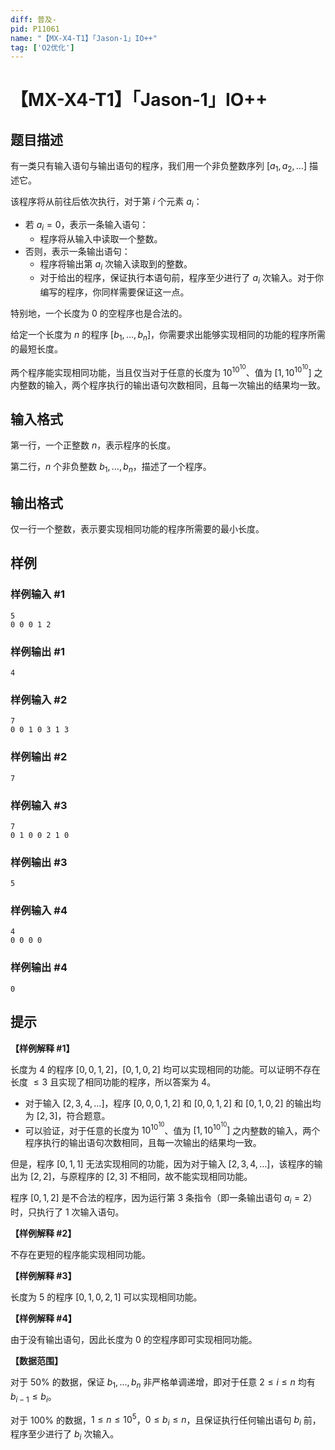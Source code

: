 ```yaml
---
diff: 普及-
pid: P11061
name: "【MX-X4-T1】「Jason-1」IO++"
tag: ['O2优化']
---
```

# 【MX-X4-T1】「Jason-1」IO++
## 题目描述

有一类只有输入语句与输出语句的程序，我们用一个非负整数序列 $[a_1, a_2, \ldots]$ 描述它。

该程序将从前往后依次执行，对于第 $i$ 个元素 $a_i$：

- 若 $a_i = 0$，表示一条输入语句：
	- 程序将从输入中读取一个整数。
- 否则，表示一条输出语句：
	- 程序将输出第 $a_i$ 次输入读取到的整数。
	- 对于给出的程序，保证执行本语句前，程序至少进行了 $a_i$ 次输入。对于你编写的程序，你同样需要保证这一点。

特别地，一个长度为 $0$ 的空程序也是合法的。

给定一个长度为 $n$ 的程序 $[b_1, \ldots, b_n]$，你需要求出能够实现相同的功能的程序所需的最短长度。

两个程序能实现相同功能，当且仅当对于任意的长度为 $10^{10^{10}}$、值为 $[1, 10^{10^{10}}]$ 之内整数的输入，两个程序执行的输出语句次数相同，且每一次输出的结果均一致。
## 输入格式

第一行，一个正整数 $n$，表示程序的长度。

第二行，$n$ 个非负整数 $b_1, \ldots, b_n$，描述了一个程序。
## 输出格式

仅一行一个整数，表示要实现相同功能的程序所需要的最小长度。
## 样例

### 样例输入 #1
```
5
0 0 0 1 2

```
### 样例输出 #1
```
4

```
### 样例输入 #2
```
7
0 0 1 0 3 1 3

```
### 样例输出 #2
```
7

```
### 样例输入 #3
```
7
0 1 0 0 2 1 0

```
### 样例输出 #3
```
5

```
### 样例输入 #4
```
4
0 0 0 0

```
### 样例输出 #4
```
0

```
## 提示

**【样例解释 #1】**

长度为 $4$ 的程序 $[0,0,1,2]$，$[0,1,0,2]$ 均可以实现相同的功能。可以证明不存在长度 $\leq 3$ 且实现了相同功能的程序，所以答案为 $4$。

- 对于输入 $[2, 3, 4, \ldots]$，程序 $[0, 0, 0, 1, 2]$ 和 $[0, 0, 1, 2]$ 和 $[0, 1, 0, 2]$ 的输出均为 $[2, 3]$，符合题意。
- 可以验证，对于任意的长度为 $10^{10^{10}}$、值为 $[1, 10^{10^{10}}]$ 之内整数的输入，两个程序执行的输出语句次数相同，且每一次输出的结果均一致。

但是，程序 $[0,1,1]$ 无法实现相同的功能，因为对于输入 $[2, 3, 4, \ldots]$，该程序的输出为 $[2, 2]$，与原程序的 $[2, 3]$ 不相同，故不能实现相同功能。

程序 $[0,1,2]$ 是不合法的程序，因为运行第 $3$ 条指令（即一条输出语句 $a_i = 2$）时，只执行了 $1$ 次输入语句。

**【样例解释 #2】**

不存在更短的程序能实现相同功能。

**【样例解释 #3】**

长度为 $5$ 的程序 $[0,1,0,2,1]$ 可以实现相同功能。

**【样例解释 #4】**

由于没有输出语句，因此长度为 $0$ 的空程序即可实现相同功能。

**【数据范围】**

对于 $50\%$ 的数据，保证 $b_1, \ldots, b_n$ 非严格单调递增，即对于任意 $2 \le i \le n$ 均有 $b_{i-1} \le b_i$。

对于 $100\%$ 的数据，$1 \le n \le 10^5$，$0 \le b_i \le n$，且保证执行任何输出语句 $b_i$ 前，程序至少进行了 $b_i$ 次输入。
